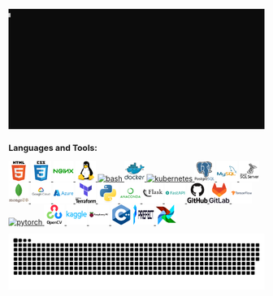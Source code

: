 ![](https://github.com/surawut-jirasaktavee/surawut-jirasaktavee/blob/main/hi_chat.svg)

<h3 align="left">Languages and Tools:</h3>
<p align="left"> </a> <a href="https://www.w3.org/html/" target="_blank"> <img src="https://raw.githubusercontent.com/devicons/devicon/master/icons/html5/html5-original-wordmark.svg" alt="html5" width="40" height="40"/> </a> <a href="https://www.w3schools.com/css/" target="_blank"> <img src="https://raw.githubusercontent.com/devicons/devicon/master/icons/css3/css3-original-wordmark.svg" alt="css3" width="40" height="40"/> </a> <a href="https://www.nginx.com" target="_blank"> <img src="https://raw.githubusercontent.com/devicons/devicon/master/icons/nginx/nginx-original.svg" alt="nginx" width="40" height="40"/> </a> <a href="https://www.linux.org/" target="_blank"> <img src="https://raw.githubusercontent.com/devicons/devicon/master/icons/linux/linux-original.svg" alt="linux" width="40" height="40"/> </a> <a href="https://www.gnu.org/software/bash/" target="_blank"> <img src="https://www.vectorlogo.zone/logos/gnu_bash/gnu_bash-icon.svg" alt="bash" width="40" height="40"/> </a> <a href="https://www.docker.com/" target="_blank"> <img src="https://raw.githubusercontent.com/devicons/devicon/master/icons/docker/docker-original-wordmark.svg" alt="docker" width="40" height="40"/> </a> <a href="https://kubernetes.io" target="_blank"> <img src="https://www.vectorlogo.zone/logos/kubernetes/kubernetes-icon.svg" alt="kubernetes" width="40" height="40"/> </a> <a href="https://www.postgresql.org" target="_blank"> <img src="https://raw.githubusercontent.com/devicons/devicon/master/icons/postgresql/postgresql-original-wordmark.svg" alt="postgresql" width="40" height="40"/> </a> <a href="https://www.mysql.com/" target="_blank"> <img src="https://raw.githubusercontent.com/devicons/devicon/master/icons/mysql/mysql-original-wordmark.svg" alt="mysql" width="40" height="40"/> </a> <a href="https://www.microsoft.com/en-us/sql-server/" target="_blank"> <img src="https://raw.githubusercontent.com/devicons/devicon/master/icons/microsoftsqlserver/microsoftsqlserver-plain-wordmark.svg" alt="microsoftsqlserver" width="40" height="40"/> </a> <a href="https://www.mongodb.com/" target="_blank"> <img src="https://raw.githubusercontent.com/devicons/devicon/master/icons/mongodb/mongodb-original-wordmark.svg" alt="mongodb" width="40" height="40"/> </a> <a href="https://cloud.google.com/" target="_blank"> <img src="https://raw.githubusercontent.com/devicons/devicon/master/icons/googlecloud/googlecloud-original-wordmark.svg" alt="googlecloud" width="40" height="40"/> </a> <a href="https://azure.microsoft.com/en-us" target="_blank"> <img src="https://raw.githubusercontent.com/devicons/devicon/master/icons/azure/azure-original-wordmark.svg" alt="azure" width="40" height="40"/> </a> <a href="https://www.terraform.io/" target="_blank"> <img src="https://raw.githubusercontent.com/devicons/devicon/master/icons/terraform/terraform-original-wordmark.svg" alt="terraform" width="40" height="40"/> </a> <a href="https://www.python.org" target="_blank"> <img src="https://raw.githubusercontent.com/devicons/devicon/master/icons/python/python-original.svg" alt="python" width="40" height="40"/> </a> <a href="https://www.anaconda.com/" target="_blank"> <img src="https://raw.githubusercontent.com/devicons/devicon/master/icons/anaconda/anaconda-original-wordmark.svg" alt="anaconda" width="40" height="40"/> </a> <a href="https://flask.palletsprojects.com/en/2.2.x/" target="_blank"> <img src="https://raw.githubusercontent.com/devicons/devicon/master/icons/flask/flask-original-wordmark.svg" alt="flask" width="40" height="40"/> </a> <a href="https://fastapi.tiangolo.com/" target="_blank"> <img src="https://raw.githubusercontent.com/devicons/devicon/master/icons/fastapi/fastapi-original-wordmark.svg" alt="fastapi" width="40" height="40"/> </a> <a href="https://github.com/" target="_blank"> <img src="https://raw.githubusercontent.com/devicons/devicon/master/icons/github/github-original-wordmark.svg" alt="github" width="40" height="40"/> </a> <a href="https://about.gitlab.com/" target="_blank"> <img src="https://raw.githubusercontent.com/devicons/devicon/master/icons/gitlab/gitlab-original-wordmark.svg" alt="gitlab" width="40" height="40"/> </a> <a href="https://www.tensorflow.org/" target="_blank"> <img src="https://raw.githubusercontent.com/devicons/devicon/master/icons/tensorflow/tensorflow-original-wordmark.svg" alt="tersorflow" width="40" height="40"/> </a> <a href="https://pytorch.org/" target="_blank"> <img src="https://raw.githubusercontent.com/pytorch/pytorch/master/docs/source/_static/img/pytorch-logo-dark.svg" alt="pytorch" width="40" height="40"/> </a> <a href="https://opencv.org/" target="_blank"> <img src="https://raw.githubusercontent.com/devicons/devicon/master/icons/opencv/opencv-original-wordmark.svg" alt="opencv" width="40" height="40"/> </a> <a href="https://www.kaggle.com/" target="_blank"> <img src="https://raw.githubusercontent.com/devicons/devicon/master/icons/kaggle/kaggle-original-wordmark.svg" alt="kaggle" width="40" height="40"/> </a> <a href="https://www.raspberrypi.org/" target="_blank"> <img src="https://raw.githubusercontent.com/devicons/devicon/master/icons/raspberrypi/raspberrypi-original-wordmark.svg" alt="raspberrypi" width="40" height="40"/> </a> <img src="https://raw.githubusercontent.com/devicons/devicon/master/icons/cplusplus/cplusplus-original.svg" alt="cplusplus" width="40" height="40"/> </a> <a href="https://www.prefect.io/" target="_blank"> <img src="https://raw.githubusercontent.com/surawut-jirasaktavee/surawut-jirasaktavee/main/images/prefect-logo-gradient-navy.svg" alt="prefect" width="40" height="40"/> </a> <a href="https://airflow.apache.org/" target="_blank"> <img src="https://raw.githubusercontent.com/surawut-jirasaktavee/surawut-jirasaktavee/main/images/airflow-svgrepo-com.svg" alt="airflow" width="40" height="40"/> </a> </p>


![](https://github.com/surawut-jirasaktavee/surawut-jirasaktavee/blob/output/snake.svg)























